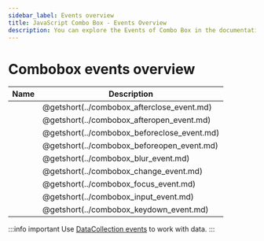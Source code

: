 ```yaml
---
sidebar_label: Events overview
title: JavaScript Combo Box - Events Overview 
description: You can explore the Events of Combo Box in the documentation of the DHTMLX JavaScript UI library. Browse developer guides and API reference, try out code examples and live demos, and download a free 30-day evaluation version of DHTMLX Suite 7.
---
```


# Combobox events overview

| Name                                 | Description                                 |
| ------------------------------------ | ------------------------------------------- |
| [](../combobox_afterclose_event.md)  | @getshort(../combobox_afterclose_event.md)  |
| [](../combobox_afteropen_event.md)   | @getshort(../combobox_afteropen_event.md)   |
| [](../combobox_beforeclose_event.md) | @getshort(../combobox_beforeclose_event.md) |
| [](../combobox_beforeopen_event.md)  | @getshort(../combobox_beforeopen_event.md)  |
| [](../combobox_blur_event.md)        | @getshort(../combobox_blur_event.md)        |
| [](../combobox_change_event.md)      | @getshort(../combobox_change_event.md)      |
| [](../combobox_focus_event.md)       | @getshort(../combobox_focus_event.md)       |
| [](../combobox_input_event.md)       | @getshort(../combobox_input_event.md)       |
| [](../combobox_keydown_event.md)     | @getshort(../combobox_keydown_event.md)     |

:::info important
Use [DataCollection events](suite/data_collection.md#events) to work with data.
:::
